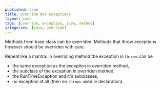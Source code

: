 ```yaml
---
published: true
title: Override and exceptions
layout: post
tags: [override, exception, java, method]
categories: [java, override]
---
```

Methods from base class can be overriden. Methods that throw exceptions however should be overriden with care.

Repeat like a mantra: in overriding method the exception in `throws` can be

* the same exception as the exception in overriden method, 
* the subclass of the exception in overriden method,
* the RunTimeException and it's subclasses,
* no exception at all (then no `throws` used in declaration).